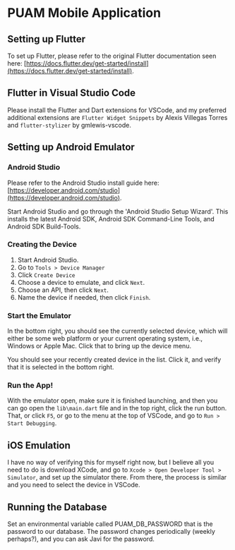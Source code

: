 # PUAM Mobile Application

## Setting up Flutter

To set up Flutter, please refer to the original Flutter documentation seen here: [https://docs.flutter.dev/get-started/install](https://docs.flutter.dev/get-started/install).

## Flutter in Visual Studio Code
Please install the Flutter and Dart extensions for VSCode, and my preferred additional extensions are `Flutter Widget Snippets` by Alexis Villegas Torres and `flutter-stylizer` by gmlewis-vscode.


## Setting up Android Emulator
### Android Studio
Please refer to the Android Studio install guide here: [https://developer.android.com/studio](https://developer.android.com/studio).

Start Android Studio and go through the 'Android Studio Setup Wizard'. This installs the latest Android SDK, Android SDK Command-Line Tools, and Android SDK Build-Tools.
### Creating the Device
1. Start Android Studio.
2. Go to `Tools > Device Manager`
3. Click `Create Device`
4. Choose a device to emulate, and click `Next`.
5. Choose an API, then click `Next`.
6. Name the device if needed, then click `Finish`.

### Start the Emulator
In the bottom right, you should see the currently selected device, which will either be some web platform or your current operating system, i.e., Windows or Apple Mac. Click that to bring up the device menu.

You should see your recently created device in the list. Click it, and verify that it is selected in the bottom right.

### Run the App!
With the emulator open, make sure it is finished launching, and then you can go open the `lib\main.dart` file and in the top right, click the run button. That, or click `F5`, or go to the menu at the top of VSCode, and go to `Run > Start Debugging`.

## iOS Emulation
I have no way of verifying this for myself right now, but I believe all you need to do is download XCode, and go to `Xcode > Open Developer Tool > Simulator`, and set up the simulator there. From there, the process is similar and you need to select the device in VSCode.

## Running the Database
Set an environmental variable called PUAM\_DB\_PASSWORD that is the password to our database. The password changes periodically (weekly perhaps?), and you can ask Javi for the password.
